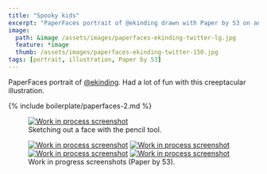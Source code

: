 ```yaml
---
title: "Spooky kids"
excerpt: "PaperFaces portrait of @ekinding drawn with Paper by 53 on an iPad."
image: 
  path: &image /assets/images/paperfaces-ekinding-twitter-lg.jpg 
  feature: *image
  thumb: /assets/images/paperfaces-ekinding-twitter-150.jpg
tags: [portrait, illustration, Paper by 53]
---
```


PaperFaces portrait of [@ekinding](http://twitter.com/ekinding). Had a lot of fun with this creeptacular illustration.

{% include boilerplate/paperfaces-2.md %}

<figure>
	<a href="{{ site.url }}/assets/images/paperfaces-ekinding-process-1-lg.jpg"><img src="{{ site.url }}/assets/images/paperfaces-ekinding-process-1-750.jpg" alt="Work in process screenshot"></a>
	<figcaption>Sketching out a face with the pencil tool.</figcaption>
</figure>

<figure class="half">
	<a href="{{ site.url }}/assets/images/paperfaces-ekinding-process-2-lg.jpg"><img src="{{ site.url }}/assets/images/paperfaces-ekinding-process-2-600.jpg" alt="Work in process screenshot"></a>
	<a href="{{ site.url }}/assets/images/paperfaces-ekinding-process-3-lg.jpg"><img src="{{ site.url }}/assets/images/paperfaces-ekinding-process-3-600.jpg" alt="Work in process screenshot"></a>
	<a href="{{ site.url }}/assets/images/paperfaces-ekinding-process-4-lg.jpg"><img src="{{ site.url }}/assets/images/paperfaces-ekinding-process-4-600.jpg" alt="Work in process screenshot"></a>
	<a href="{{ site.url }}/assets/images/paperfaces-ekinding-process-5-lg.jpg"><img src="{{ site.url }}/assets/images/paperfaces-ekinding-process-5-600.jpg" alt="Work in process screenshot"></a>
	<figcaption>Work in progress screenshots (Paper by 53).</figcaption>
</figure>